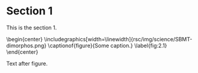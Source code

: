 # Section 1

This is the section 1.

\begin{center}
    \includegraphics[width=\linewidth]{rsc/img/science/SBMT-dimorphos.png}
    \captionof{figure}{Some caption.}
    \label{fig:2.1}
\end{center}

Text after figure.

[Temperature mesh]: rsc/img/science/SBMT-dimorphos.png
